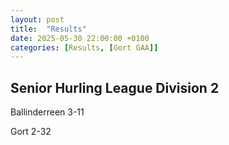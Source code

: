 ```yaml
---
layout: post
title:  "Results"
date: 2025-05-30 22:00:00 +0100
categories: [Results, [Gort GAA]]
---
```


## Senior Hurling League Division 2

Ballinderreen 3-11

Gort 2-32